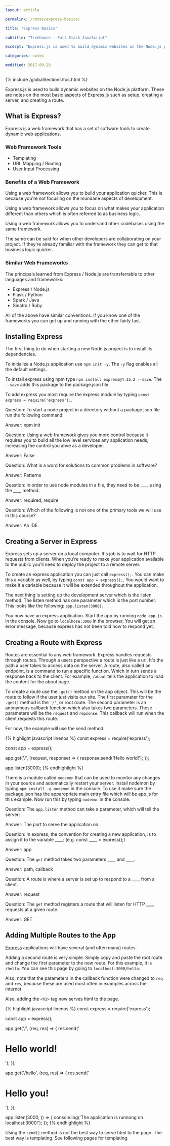 ```yaml
---
layout: article

permalink: /notes/express-basics/

title: "Express Basics"

subtitle: "Treehouse - Full Stack JavaScript"

excerpt: "Express.js is used to build dynamic websites on the Node.js platform. These are notes on the most basic aspects of Express.js such as setup, creating a server, and creating a route."

categories: notes

modified: 2017-09-29
---
```


{% include /globalSections/toc.html %}

Express.js is used to build dynamic websites on the Node.js platform. These are notes on the most basic aspects of Express.js such as setup, creating a server, and creating a route.

## What is Express?

Express is a web framework that has a set of software tools to create dynamic web applications.

### Web Framework Tools

<ul>
  <li>Templating</li>
  <li>URL Mapping / Routing</li>
  <li>User Input Processing</li>
</ul>

### Benefits of a Web Framework

Using a web framework allows you to build your application quicker. This is because you're not focusing on the mundane aspects of development. 

Using a web framework allows you to focus on what makes your application different than others which is often referred to as business logic.

Using a web framework allows you to undersand other codebases using the same framework.

The same can be said for when other developers are collaborating on your project. If they're already familiar with the framework they can get to that business logic quicker.

### Similar Web Frameworks

The principals learned from Express / Node.js are transferrable to other languages and frameworks:

<ul>
  <li>Express / Node.js</li>
  <li>Flask / Python</li>
  <li>Spark / Java</li>
  <li>Sinatra / Ruby</li>
</ul>

All of the above have similar conventions. If you know one of the frameworks you can get up and running with the other fairly fast.

## Installing Express

The first thing to do when starting a new Node.js project is to install its dependencies.

To initialize a Node.js application use `npm init -y`. The `-y` flag enables all the default settings.

To install express using npm type `npm install express@4.15.2 --save`. The `--save` adds this package to the package.json file.

To add express you most require the express module by typing `const express = require('express');`.

Question: To start a node project in a directory without a package.json file run the following command:

Answer: npm init

Question: Using a web framework gives you more control because it requires you to build all the low level services any application needs, increasing the control you ahve as a developer.

Answer: False

Question: What is a word for solutions to common problems in software?

Answer: Patterns

Question: In order to use node modules in a file, they need to be ____ using the ____ method.

Answer: required, require

Question: Which of the following is not one of the primary tools we will use in this course?

Answer: An IDE

## Creating a Server in Express

Express sets up a server on a local computer. It's job is to wait for HTTP requests from clients. When you're ready to make your application available to the public you'll need to deploy the project to a remote server.

To create an express application you can just call `express();`. You can make this a variable as well, by typing `const app = express();`. You would want to make it a cariable because it will be extended throughout the application.

The next thing is setting up the development server which is the listen method. The listen method has one parameter which is the port number. This looks like the following: `app.listen(3000)`.

You now have an express application. Start the app by running `node app.js` in the console. Now go to `localhose:3000` in the browser. You will get an error message, because express has not been told how to respond yet.

## Creating a Route with Express

Routes are essential to any web framework. Express handles requests through routes. Through a users perspective a route is just like a url. It's the path a user takes to access data on the server. A route, also called an endpoint, is a command to run a specific function. Which in turn sends a response back to the client. For example, `/about` tells the application to load the content for the about page.

To create a route use the `.get()` method on the app object. This will be the route to follow if the user just visits our site. The first parameter for the `.get()` method is the `'/'`, or root route. The second parameter is an anonymous callback function which also takes two parameters. These parameters will be the `request` and `repsonse`. This callback will run when the client requests this route.

For now, the example will use the send method.

{% highlight javascript linenos %}
const express = require('express');

const app = express();

app.get('/', (request, response) => {
  response.send('Hello world!');
});

app.listen(3000);
{% endhighlight %}

There is a module called `nodemon` that can be used to monitor any changes in your source and automatically restart your server. Install nodemon by typing `npm install -g nodemon` in the console. To use it make sure the package.json has the apparopriate main entry file which will be app.js for this example. Now run this by typing `nodemon` in the console.

Question: The `app.listen` method can take a parameter, which will tell the server:

Answer: The port to serve the application on.

Question: In express, the convention for creating a new application, is to assign it to the variable ____: (e.g. const ____ = express();)

Answer: app

Question: The `get` method takes two parameters ____ and ____.

Answer: path, callback

Question: A route is where a server is set up to respond to a ____ from a client.

Answer: request

Question: The `get` method registers a route that will listen for HTTP ____ requests at a given route.

Answer: GET

## Adding Multiple Routes to the App

<a href="http://expressjs.com/en/api.html">Express</a> applications will have several (and often many) routes. 

Adding a second route is very simple. Simply copy and paste the root route and change the first parameter to the new route. For this example, it is `/hello`. You can see this page by going to `localhost:3000/hello`.

Also, note that the parameters in the callback function were changed to `req` and `res`, because these are used most often in examples across the internet.

Also, adding the `<h1>` tag now serves html to the page.

{% highlight javascript linenos %}
const express = require('express');

const app = express();

app.get('/', (req, res) => {
  res.send('<h1>Hello world!</h1>');
});

app.get('/hello', (req, res) => {
  res.send('<h1>Hello you!</h1>');
});

app.listen(3000, () => {
  console.log('The application is runnong on localhost:3000!');
});
{% endhighlight %}

Using the `send()` method is not the best way to serve html to the page. The best way is templating. See following pages for templating.
